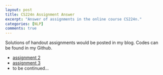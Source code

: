 ```yaml
---
layout: post
title: CS224n Assignment Answer
excerpt: "Answer of assignments in the online course CS224n."
categories: [NLP]
comments: true
---
```


Solutions of handout assignments would be posted in my blog. Codes can be found in my Github.
 - [assignment 2](/pages/CS224n/a2)
 - [assignment 3](/pages/CS224n/a3)
 - to be continued...